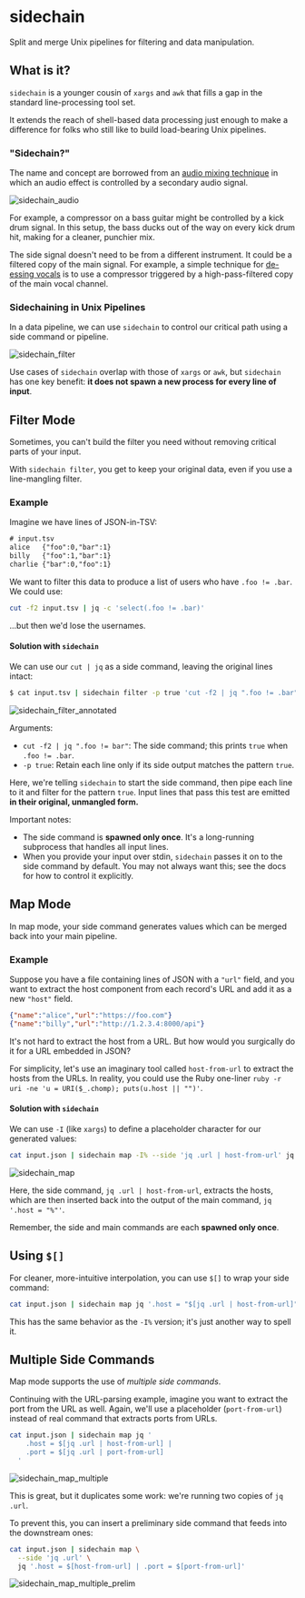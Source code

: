 # sidechain

Split and merge Unix pipelines for filtering and data manipulation.

## What is it?

`sidechain` is a younger cousin of `xargs` and `awk` that fills a gap in the standard
line-processing tool set.

It extends the reach of shell-based data processing just enough to make a difference
for folks who still like to build load-bearing Unix pipelines.

### "Sidechain?"
The name and concept are borrowed from an [audio mixing
technique](https://www.sweetwater.com/insync/sidechaining-how-it-works-why-its-cool/)
in which an audio effect is controlled by a secondary audio signal.

![sidechain_audio](https://github.com/user-attachments/assets/e2892f11-163d-43b7-b289-855b3e57caf8)

For example, a compressor on a bass guitar might be controlled by a kick drum signal.
In this setup, the bass ducks out of the way on every kick drum hit, making for a
cleaner, punchier mix.

The side signal doesn't need to be from a different instrument. It could be a
filtered copy of the main signal. For example, a simple technique for [de-essing
vocals](https://en.wikipedia.org/wiki/De-essing#Side-chain_compression_or_broadband_de-essing)
is to use a compressor triggered by a high-pass-filtered copy of the main vocal
channel.

### Sidechaining in Unix Pipelines
In a data pipeline, we can use `sidechain` to control our critical path using a side
command or pipeline.

![sidechain_filter](https://github.com/user-attachments/assets/f92bf88d-aeb4-452c-a097-c109a9077b61)

Use cases of `sidechain` overlap with those of `xargs` or `awk`, but `sidechain`
has one key benefit: **it does not spawn a new process for every line of input**.

## Filter Mode
Sometimes, you can't build the filter you need without removing critical parts of
your input.

With `sidechain filter`, you get to keep your original data, even if you use a
line-mangling filter.

### Example
Imagine we have lines of JSON-in-TSV:
```txt
# input.tsv
alice	{"foo":0,"bar":1}
billy	{"foo":1,"bar":1}
charlie	{"bar":0,"foo":1}
```
We want to filter this data to produce a list of users who have `.foo != .bar`. We
could use:
```bash
cut -f2 input.tsv | jq -c 'select(.foo != .bar)'
```
...but then we'd lose the usernames.

#### Solution with `sidechain`
We can use our `cut | jq` as a side command, leaving the original lines intact:

```bash
$ cat input.tsv | sidechain filter -p true 'cut -f2 | jq ".foo != .bar"'
```
![sidechain_filter_annotated](https://github.com/user-attachments/assets/8222915b-ec35-4a54-85b4-f44f9453bcaf)

Arguments:
* `cut -f2 | jq ".foo != bar"`: The side command; this prints `true` when `.foo !=
  .bar`.
* `-p true`: Retain each line only if its side output matches the pattern `true`.

Here, we're telling `sidechain` to start the side command, then pipe each line to
it and filter for the pattern `true`. Input lines that pass this test are emitted
**in their original, unmangled form.**

Important notes:
* The side command is **spawned only once**. It's a long-running subprocess that
  handles all input lines.
* When you provide your input over stdin, `sidechain` passes it on to the side
  command by default. You may not always want this; see the docs for how to control
  it explicitly.

## Map Mode
In map mode, your side command generates values which can be merged back into your
main pipeline.

### Example
Suppose you have a file containing lines of JSON with a `"url"` field, and you want
to extract the host component from each record's URL and add it as a new `"host"`
field.

```json
{"name":"alice","url":"https://foo.com"}
{"name":"billy","url":"http://1.2.3.4:8000/api"}
```

It's not hard to extract the host from a URL. But how would you surgically do it for
a URL embedded in JSON?

For simplicity, let's use an imaginary tool called `host-from-url` to extract the
hosts from the URLs. In reality, you could use the Ruby one-liner
`ruby -r uri -ne 'u = URI($_.chomp); puts(u.host || "")'`.

#### Solution with `sidechain`
We can use `-I` (like `xargs`) to define a placeholder character for our generated
values:

```bash
cat input.json | sidechain map -I% --side 'jq .url | host-from-url' jq '.host = "%"'
```
![sidechain_map](https://github.com/user-attachments/assets/ac0b3c50-2b7b-433e-9efc-5ebf4d827a91)

Here, the side command, `jq .url | host-from-url`, extracts the hosts, which are
then inserted back into the output of the main command, `jq '.host = "%"'`.

Remember, the side and main commands are each **spawned only once**.

## Using `$[]`
For cleaner, more-intuitive interpolation, you can use `$[]` to wrap your side
command:

```bash
cat input.json | sidechain map jq '.host = "$[jq .url | host-from-url]"'
```

This has the same behavior as the `-I%` version; it's just another way to spell it.

## Multiple Side Commands
Map mode supports the use of _multiple side commands_.

Continuing with the URL-parsing example, imagine you want to extract the port from
the URL as well. Again, we'll use a placeholder (`port-from-url`) instead of real
command that extracts ports from URLs.

```bash
cat input.json | sidechain map jq '
    .host = $[jq .url | host-from-url] |
    .port = $[jq .url | port-from-url]
  '
```
![sidechain_map_multiple](https://github.com/user-attachments/assets/ce90085d-6245-479c-bbe2-019f3a6aa5a1)

This is great, but it duplicates some work: we're running two copies of `jq .url`.

To prevent this, you can insert a preliminary side command that feeds into the
downstream ones:
```bash
cat input.json | sidechain map \
  --side 'jq .url' \
  jq '.host = $[host-from-url] | .port = $[port-from-url]'
```
![sidechain_map_multiple_prelim](https://github.com/user-attachments/assets/25040335-68c2-4ef4-a320-60f0ae9e654a)

